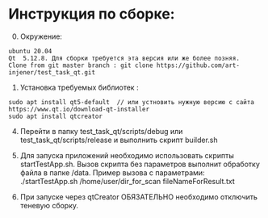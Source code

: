 # Инструкция по сборке:

  0. Окружение:
  
    ubuntu 20.04
    Qt  5.12.8. Для сборки требуется эта версия или же более позняя. 
    Clone from git master branch : git clone https://github.com/art-injener/test_task_qt.git
    
  1. Установка требуемых библиотек :
  
    sudo apt install qt5-default  // или устновить нужную версию с сайта https://www.qt.io/download-qt-installer
    sudo apt install qtcreator 
  4. Перейти в папку test_task_qt/scripts/debug или test_task_qt/scripts/release и выполнить скрипт builder.sh

  5. Для запуска приложений необходимо использовать скрипты startTestApp.sh. Вызов скрипта без параметров выполнит обработку файла в папке /data. Пример вызова с параметрами:
    ./startTestApp.sh /home/user/dir_for_scan fileNameForResult.txt

  6. При запуске через qtCreator ОБЯЗАТЕЛЬНО необходимо отключить теневую сборку.

